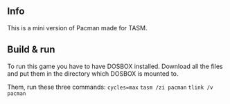 ## Info
This is a mini version of Pacman made for TASM.


## Build & run
To run this game you have to have DOSBOX installed.
Download all the files and put them in the
directory which DOSBOX is mounted to.

Them, run these three commands:
`cycles=max`
`tasm /zi pacman`
`tlink /v pacman`

